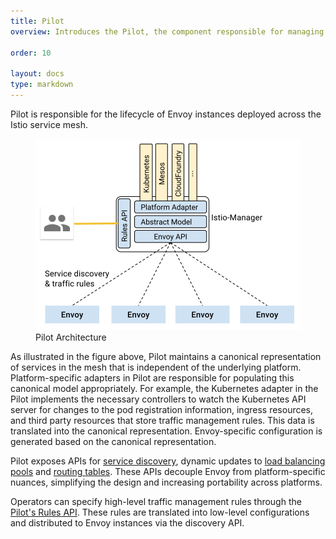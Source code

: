 ```yaml
---
title: Pilot
overview: Introduces the Pilot, the component responsible for managing a distributed deployment of Envoy proxies in the service mesh.
              
order: 10

layout: docs
type: markdown
---
```


Pilot is responsible for the lifecycle of Envoy instances deployed
across the Istio service mesh.

<figure><img src="./img/pilot/PilotAdapters.svg" alt="Pilot's overall architecture." title="Pilot Architecture" />
<figcaption>Pilot Architecture</figcaption></figure>

As illustrated in the figure above, Pilot maintains a canonical
representation of services in the mesh that is independent of the underlying
platform. Platform-specific adapters in Pilot are responsible for
populating this canonical model appropriately. For example, the Kubernetes
adapter in the Pilot implements the necessary controllers to watch the
Kubernetes API server for changes to the pod registration information, ingress
resources, and third party resources that store traffic management rules.
This data is translated into the canonical representation. Envoy-specific
configuration is generated based on the canonical representation.

Pilot exposes APIs for [service discovery](https://lyft.github.io/envoy/docs/configuration/cluster_manager/sds_api.html),
dynamic updates to [load balancing pools](https://lyft.github.io/envoy/docs/configuration/cluster_manager/cds.html)
and [routing tables](https://lyft.github.io/envoy/docs/configuration/http_conn_man/rds.html).
These APIs decouple Envoy from platform-specific nuances, simplifying the
design and increasing portability across platforms.

Operators can specify high-level traffic management rules through the
[Pilot's Rules API]({{home}}/docs/reference/config/traffic-rules/). These rules are translated into low-level
configurations and distributed to Envoy instances via the discovery API.
